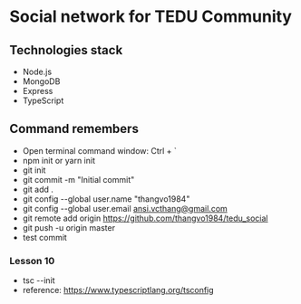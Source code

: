 # Social network for TEDU Community

## Technologies stack
- Node.js
- MongoDB
- Express
- TypeScript
  
## Command remembers

- Open terminal command window: Ctrl + `
- npm init or yarn init
- git init
- git commit -m "Initial commit"
- git add .
- git config --global user.name "thangvo1984"
- git config --global user.email ansi.vcthang@gmail.com
- git remote add origin https://github.com/thangvo1984/tedu_social
- git push -u origin master
- test commit

### Lesson 10
- tsc --init
- reference: https://www.typescriptlang.org/tsconfig